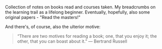 Collection of notes on books read and courses taken. 
My breadcrumbs on the learning trail as a lifelong beginner.
Eventually, hopefully, also some original papers - "Read the masters!"

And there's, of course, also the ulterior motive:
> “There are two motives for reading a book; one, that you enjoy it; the other, that you can boast about it.” 
> ― Bertrand Russell
